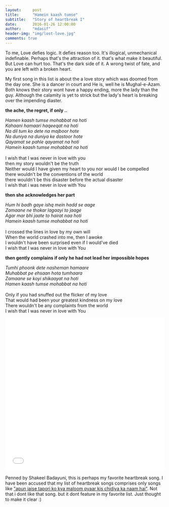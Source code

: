 ```yaml
---
layout:     post
title:      "Hamein kaash tumse"
subtitle:   "Story of heartbreak I"
date:       2016-01-26 12:00:00
author:     "mdasif"
header-img: "img/lost-love.jpg"
comments: true
---
```


<p> 
	To me, Love defies logic. It defies reason too. It's illogical, unmechanical indefinable. Perhaps that's the attraction of it. that's what make it beautiful. But Love can hurt too. 
  That's the dark side of it. A wrong twist of fate, and you are left with a broken heart. 
<p/>

<p>
 My first song in this list is about the a love story which was doomed from the day one. 
 She is a dancer in court and He is, well he is Mughal-e-Azam. Both knows their story wont have a happy ending, more the lady than the guy. 
 Although the calamity is yet to strick but the lady's heart is breaking over the impending diaster. 
</p>

<b>the ache, the regret, if only .. </b>
<p>
<i>
Hamen kaash tumse mohabbat na hoti <br/>
Kahaani hamaari haqeeqat na hoti<br/>
Na dil tum ko dete na majboor hote <br/>
Na duniya na duniya ke dastoor hote<br/>
Qayamat se pahle qayamat na hoti<br/>
Hamein kaash tumse mohabbat na hoti<br/>
</i>
<br/>
I wish that I was never in love with you<br/> 
then my story wouldn't be the truth<br/>
Neither would I have given my heart to you nor would I be compelled<br/>
there wouldn't be the conventions of the world<br/>
there wouldn't be this disaster before the actual disaster<br/>
I wish that i was never in love with You<br/>
<p/>

<b>then she acknowledges her part </b>
<p>
<i>
Hum hi badh gaye ishq mein hadd se aage<br/>
Zamaane ne thokar lagaayi to jaage<br/>
Agar mar bhi jaate to hairat naa hoti<br/>
Hamein kaash tumse mohabbat na hoti<br/>
</i>
<br/>
I crossed the lines in love by my own will<br/>
When the world crashed into me, then I awoke<br/>
I wouldn't have been surprised even if I would've died<br/>
I wish that I was never in love with You<br/>
<p/>

<b>then gently complains if only he had not lead her impossible hopes </b>
<p>
<i>
Tumhi phoonk dete nasheman hamaare<br/>
Muhabbat pe ehsaan hota tumhaara<br/>
Zamaane se koyi shikaayat na hoti<br/>
Hamen kaash tumse mohabbat na hoti<br/>
</i>
<br/>
Only if you had snuffed out the flicker of my love <br/>
That would had been your greatest kindness on my love <br/>
There wouldn't be any complaints from the world<br/>
I wish that I was never in love with You<br/>
</i>
<p/>

<iframe width="100%" height="480" src="//www.youtube.com/embed/1DcGmKdmsoo" frameborder="0" allowfullscreen></iframe>

<p>
  Penned by Shakeel Badayuni, this is perhaps my favorite heartbreak song. I have been accused that my list of heartbreak songs comprises only songs 
  like <a href="https://www.youtube.com/watch?v=AOfFbcodwHY" target="_blank">"apun jaise tapori ko kya maloom pyaar kis chidiya ka naam hai"</a>. 
  Not that i dont like that song. but it dont feature in my favorite list. Just thought to make it clear :)
</p>  